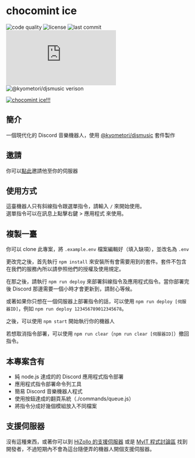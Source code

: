 # chocomint ice
![code quality](https://img.shields.io/codefactor/grade/github/kyometori/chocomint/main)
![license](https://img.shields.io/github/license/kyometori/chocomint)
![last commit](https://img.shields.io/github/last-commit/kyometori/chocomint)
![discord.js version](https://img.shields.io/github/package-json/dependency-version/kyometori/chocomint/discord.js)
![@kyometori/djsmusic verison](https://img.shields.io/github/package-json/dependency-version/kyometori/chocomint/@kyometori/djsmusic)

[![chocomint ice!!!](https://cdn.discordapp.com/avatars/887896057621671997/68731e21cf8fef2b44a6d59233c9825a.png)](https://discord.com/oauth2/authorize?client_id=887896057621671997&permissions=517580573952&scope=bot%20applications.commands)

## 簡介
一個現代化的 Discord 音樂機器人，使用 [@kyometori/djsmusic](https://www.npmjs.com/package/@kyometori/djsmusic) 套件製作

## 邀請
你可以[點此](https://discord.com/oauth2/authorize?client_id=887896057621671997&permissions=517580573952&scope=bot%20applications.commands)邀請他至你的伺服器

## 使用方式
這臺機器人只有斜線指令跟選單指令，請輸入 `/` 來開始使用。   
選單指令可以在訊息上點擊右鍵 > 應用程式 來使用。

## 複製一臺
你可以 clone 此專案，將 `.example.env` 檔案編輯好（填入缺項），並改名為 `.env`

更改完之後，首先執行 `npm install` 來安裝所有會需要用到的套件。套件不包含在我們的服務內所以請參照他們的授權及使用規定。

在那之後，請執行 `npm run deploy` 來部署斜線指令及應用程式指令。當你部署完後 Discord 那邊需要一個小時才會更新到，請耐心等候。

或著如果你只想在一個伺服器上部署指令的話，可以使用 `npm run deploy [伺服器ID]`，例如 `npm run deploy 123456789012345678`。

之後，可以使用 `npm start` 開始執行你的機器人

若想取消指令部署，可以使用 `npm run clear`（`npm run clear [伺服器ID]`）撤回指令。

## 本專案含有
* 純 node.js 達成的的 Discord 應用程式指令部署
* 應用程式指令部署命令列工具
* 簡易 Discord 音樂機器人程式
* 使用按鈕達成的翻頁系統（./commands/queue.js）
* 將指令分成好幾個模組放入不同檔案

## 支援伺服器
沒有這種東西，或著你可以到 [HiZollo 的支援伺服器](https://discord.gg/xUXTrYG2MZ) 或是 [MyIT 程式討論區](https://discord.gg/CNzNZSbkMa) 找到開發者，不過短期內不會為這台隨便弄的機器人開個支援伺服器。
